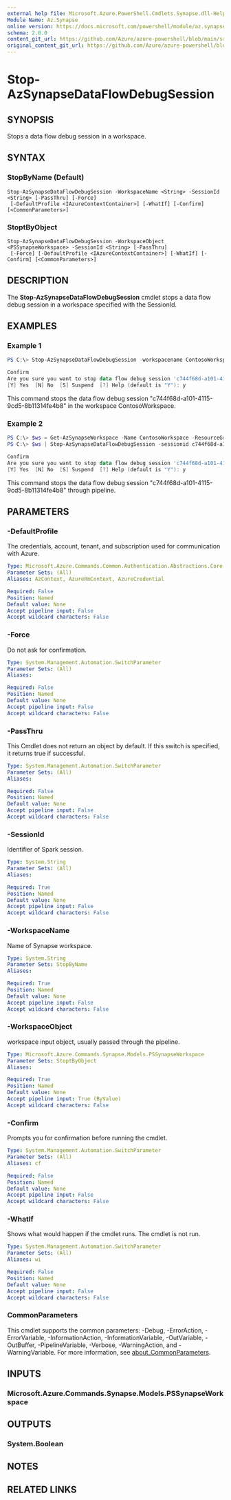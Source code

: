 ```yaml
---
external help file: Microsoft.Azure.PowerShell.Cmdlets.Synapse.dll-Help.xml
Module Name: Az.Synapse
online version: https://docs.microsoft.com/powershell/module/az.synapse/stop-azsynapsedataflowdebugsession
schema: 2.0.0
content_git_url: https://github.com/Azure/azure-powershell/blob/main/src/Synapse/Synapse/help/Stop-AzSynapseDataFlowDebugSession.md
original_content_git_url: https://github.com/Azure/azure-powershell/blob/main/src/Synapse/Synapse/help/Stop-AzSynapseDataFlowDebugSession.md
---
```


# Stop-AzSynapseDataFlowDebugSession

## SYNOPSIS
Stops a data flow debug session in a workspace.

## SYNTAX

### StopByName (Default)
```
Stop-AzSynapseDataFlowDebugSession -WorkspaceName <String> -SessionId <String> [-PassThru] [-Force]
 [-DefaultProfile <IAzureContextContainer>] [-WhatIf] [-Confirm] [<CommonParameters>]
```

### StoptByObject
```
Stop-AzSynapseDataFlowDebugSession -WorkspaceObject <PSSynapseWorkspace> -SessionId <String> [-PassThru]
 [-Force] [-DefaultProfile <IAzureContextContainer>] [-WhatIf] [-Confirm] [<CommonParameters>]
```

## DESCRIPTION
The **Stop-AzSynapseDataFlowDebugSession** cmdlet stops a data flow debug session in a workspace specified with the SessionId.

## EXAMPLES

### Example 1
```powershell
PS C:\> Stop-AzSynapseDataFlowDebugSession -workspacename ContosoWorkspace -sessionid c744f68d-a101-4115-9cd5-8b11314fe4b8

Confirm
Are you sure you want to stop data flow debug session 'c744f68d-a101-4115-9cd5-8b11314fe4b8' in workspace 'ContosoWorkspace'?
[Y] Yes  [N] No  [S] Suspend  [?] Help (default is "Y"): y
```

This command stops the data flow debug session "c744f68d-a101-4115-9cd5-8b11314fe4b8" in the workspace ContosoWorkspace.

### Example 2
```powershell
PS C:\> $ws = Get-AzSynapseWorkspace -Name ContosoWorkspace -ResourceGroupName ContosoGroup
PS C:\> $ws | Stop-AzSynapseDataFlowDebugSession -sessionid c744f68d-a101-4115-9cd5-8b11314fe4b8

Confirm
Are you sure you want to stop data flow debug session 'c744f68d-a101-4115-9cd5-8b11314fe4b8' in workspace 'ContosoWorkspace'?
[Y] Yes  [N] No  [S] Suspend  [?] Help (default is "Y"): y
```

This command stops the data flow debug session "c744f68d-a101-4115-9cd5-8b11314fe4b8" through pipeline.

## PARAMETERS

### -DefaultProfile
The credentials, account, tenant, and subscription used for communication with Azure.

```yaml
Type: Microsoft.Azure.Commands.Common.Authentication.Abstractions.Core.IAzureContextContainer
Parameter Sets: (All)
Aliases: AzContext, AzureRmContext, AzureCredential

Required: False
Position: Named
Default value: None
Accept pipeline input: False
Accept wildcard characters: False
```

### -Force
Do not ask for confirmation.

```yaml
Type: System.Management.Automation.SwitchParameter
Parameter Sets: (All)
Aliases:

Required: False
Position: Named
Default value: None
Accept pipeline input: False
Accept wildcard characters: False
```

### -PassThru
This Cmdlet does not return an object by default.
If this switch is specified, it returns true if successful.

```yaml
Type: System.Management.Automation.SwitchParameter
Parameter Sets: (All)
Aliases:

Required: False
Position: Named
Default value: None
Accept pipeline input: False
Accept wildcard characters: False
```

### -SessionId
Identifier of Spark session.

```yaml
Type: System.String
Parameter Sets: (All)
Aliases:

Required: True
Position: Named
Default value: None
Accept pipeline input: False
Accept wildcard characters: False
```

### -WorkspaceName
Name of Synapse workspace.

```yaml
Type: System.String
Parameter Sets: StopByName
Aliases:

Required: True
Position: Named
Default value: None
Accept pipeline input: False
Accept wildcard characters: False
```

### -WorkspaceObject
workspace input object, usually passed through the pipeline.

```yaml
Type: Microsoft.Azure.Commands.Synapse.Models.PSSynapseWorkspace
Parameter Sets: StoptByObject
Aliases:

Required: True
Position: Named
Default value: None
Accept pipeline input: True (ByValue)
Accept wildcard characters: False
```

### -Confirm
Prompts you for confirmation before running the cmdlet.

```yaml
Type: System.Management.Automation.SwitchParameter
Parameter Sets: (All)
Aliases: cf

Required: False
Position: Named
Default value: None
Accept pipeline input: False
Accept wildcard characters: False
```

### -WhatIf
Shows what would happen if the cmdlet runs. The cmdlet is not run.

```yaml
Type: System.Management.Automation.SwitchParameter
Parameter Sets: (All)
Aliases: wi

Required: False
Position: Named
Default value: None
Accept pipeline input: False
Accept wildcard characters: False
```

### CommonParameters
This cmdlet supports the common parameters: -Debug, -ErrorAction, -ErrorVariable, -InformationAction, -InformationVariable, -OutVariable, -OutBuffer, -PipelineVariable, -Verbose, -WarningAction, and -WarningVariable. For more information, see [about_CommonParameters](http://go.microsoft.com/fwlink/?LinkID=113216).

## INPUTS

### Microsoft.Azure.Commands.Synapse.Models.PSSynapseWorkspace

## OUTPUTS

### System.Boolean

## NOTES

## RELATED LINKS
